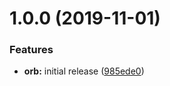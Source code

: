 # 1.0.0 (2019-11-01)


### Features

* **orb:** initial release ([985ede0](https://github.com/o3world/orb-heroku/commit/985ede01d3067d7a7aab9459a1b75e4f453bb890))
